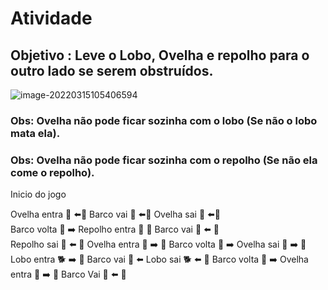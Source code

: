 # Atividade

## Objetivo : Leve o Lobo, Ovelha e repolho para o outro lado se serem obstruídos.

![image-20220315105406594](C:\Users\Edilson\AppData\Roaming\Typora\typora-user-images\image-20220315105406594.png)

### Obs: Ovelha não pode ficar sozinha com o lobo (Se não o lobo mata ela).
### Obs: Ovelha não pode ficar sozinha com o repolho (Se não ela come o repolho).


Inicio do jogo

Ovelha entra	:sheep: :arrow_left::ship:
Barco vai     	 :sheep: :arrow_left::ship:
Ovelha sai  	  :sheep: :arrow_left::ship:  
Barco volta       :ship: :arrow_right: 
Repolho entra  :wilted_flower: :ship:
Barco vai 	    :wilted_flower: :arrow_left: :ship:		
Repolho sai     :wilted_flower: :arrow_left: :ship: 
Ovelha entra   :sheep: :arrow_right: :ship:
Barco volta      :ship: :arrow_right:
Ovelha sai       :sheep: :arrow_right: :ship:
Lobo entra       :dog2: :arrow_right: :ship:
Barco vai	     :ship: :arrow_left:
Lobo sai          :dog2: :arrow_left: :ship:
Barco volta      :ship: :arrow_right:
Ovelha entra   :sheep: :arrow_right: :ship:
Barco Vai        :sheep: :arrow_left: :ship:	





